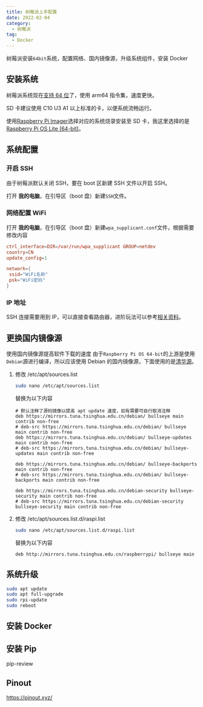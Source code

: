 ```yaml
---
title: 树莓派上手配置
date: 2022-02-04
category:
  - 树莓派
tag:
  - Docker
---
```


树莓派安装`64bit`系统，配置网络、国内镜像源，升级系统组件，安装 Docker

<!-- more -->

## 安装系统

树莓派系统现在[支持 64 位](https://www.raspberrypi.com/news/raspberry-pi-os-64-bit)了，使用 arm64 指令集，速度更快。

SD 卡建议使用 C10 U3 A1 以上标准的卡，以便系统流畅运行。

使用[Raspberry Pi Imager](https://www.raspberrypi.com/documentation/computers/getting-started.html#using-raspberry-pi-imager)选择对应的系统烧录安装至 SD 卡，我这里选择的是[Raspberry Pi OS Lite (64-bit)](https://www.raspberrypi.com/software/operating-systems/#raspberry-pi-os-64-bit)。

## 系统配置

### 开启 SSH

由于树莓派默认关闭 SSH，要在 boot 区新建 SSH 文件以开启 SSH。

打开 **我的电脑**，在引导区（boot 盘）新建`SSH`文件。

### 网络配置 WiFi

打开 **我的电脑**，在引导区（boot 盘）新建`wpa_supplicant.conf`文件，根据需要修改内容

```conf
ctrl_interface=DIR=/var/run/wpa_supplicant GROUP=netdev
country=CN
update_config=1

network={
 ssid="WiFi名称"
 psk="WiFi密码"
}
```

### IP 地址

SSH 连接需要用到 IP，可以直接查看路由器，进阶玩法可以参考[相关资料](https://www.raspberrypi.com/documentation/computers/remote-access.html#introduction-to-remote-access)。

## 更换国内镜像源

使用国内镜像源提高软件下载的速度
由于`Raspberry Pi OS 64-bit`的上游是使用`Debian`源进行编译，所以应该使用 Debian 的国内镜像源，下面使用的是[清华源](https://mirrors.tuna.tsinghua.edu.cn)。

1. 修改 /etc/apt/sources.list

   ```bash
   sudo nano /etc/apt/sources.list
   ```

   替换为以下内容

   ```language
   # 默认注释了源码镜像以提高 apt update 速度，如有需要可自行取消注释
   deb https://mirrors.tuna.tsinghua.edu.cn/debian/ bullseye main contrib non-free
   # deb-src https://mirrors.tuna.tsinghua.edu.cn/debian/ bullseye main contrib non-free
   deb https://mirrors.tuna.tsinghua.edu.cn/debian/ bullseye-updates main contrib non-free
   # deb-src https://mirrors.tuna.tsinghua.edu.cn/debian/ bullseye-updates main contrib non-free

   deb https://mirrors.tuna.tsinghua.edu.cn/debian/ bullseye-backports main contrib non-free
   # deb-src https://mirrors.tuna.tsinghua.edu.cn/debian/ bullseye-backports main contrib non-free

   deb https://mirrors.tuna.tsinghua.edu.cn/debian-security bullseye-security main contrib non-free
   # deb-src https://mirrors.tuna.tsinghua.edu.cn/debian-security bullseye-security main contrib non-free
   ```

2. 修改 /etc/apt/sources.list.d/raspi.list

   ```bash
   sudo nano /etc/apt/sources.list.d/raspi.list
   ```

   替换为以下内容

   ```language
   deb http://mirrors.tuna.tsinghua.edu.cn/raspberrypi/ bullseye main
   ```

## 系统升级

```bash
sudo apt update
sudo apt full-upgrade
sudo rpi-update
sudo reboot
```

## 安装 Docker

## 安装 Pip

pip-review

## Pinout

<https://pinout.xyz/>

